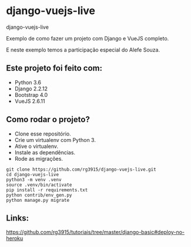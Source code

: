 # django-vuejs-live

django-vuejs-live

Exemplo de como fazer um projeto com Django e VueJS completo.

E neste exemplo temos a participação especial do Alefe Souza.

## Este projeto foi feito com:

* Python 3.6
* Django 2.2.12
* Bootstrap 4.0
* VueJS 2.6.11

## Como rodar o projeto?

* Clone esse repositório.
* Crie um virtualenv com Python 3.
* Ative o virtualenv.
* Instale as dependências.
* Rode as migrações.

```
git clone https://github.com/rg3915/django-vuejs-live.git
cd django-vuejs-live
python3 -m venv .venv
source .venv/bin/activate
pip install -r requirements.txt
python contrib/env_gen.py
python manage.py migrate
```

## Links:

https://github.com/rg3915/tutoriais/tree/master/django-basic#deploy-no-heroku

